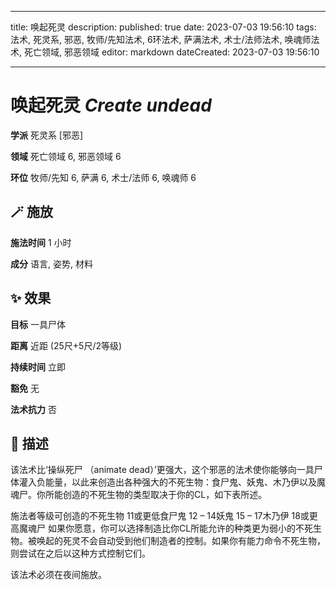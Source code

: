 
---
title: 唤起死灵
description: 
published: true
date: 2023-07-03 19:56:10
tags: 法术, 死灵系, 邪恶, 牧师/先知法术, 6环法术, 萨满法术, 术士/法师法术, 唤魂师法术, 死亡领域, 邪恶领域
editor: markdown
dateCreated: 2023-07-03 19:56:10

---

# **唤起死灵** *Create undead*

**学派** 死灵系 \[邪恶\] 

**领域** 死亡领域 6, 邪恶领域 6

**环位** 牧师/先知 6, 萨满 6, 术士/法师 6, 唤魂师 6

## 🪄 施放

**施法时间** 1 小时

**成分** 语言, 姿势, 材料

## ✨ 效果 

**目标** 一具尸体 

**距离** 近距 (25尺+5尺/2等级)  

**持续时间** 立即 

**豁免** 无

**法术抗力** 否

## 📖 描述

该法术比‘操纵死尸 （animate dead）’更强大，这个邪恶的法术使你能够向一具尸体灌入负能量，以此来创造出各种强大的不死生物：食尸鬼、妖鬼、木乃伊以及魔魂尸。你所能创造的不死生物的类型取决于你的CL，如下表所述。

施法者等级可创造的不死生物 11或更低食尸鬼 12 – 14妖鬼 15 – 17木乃伊 18或更高魔魂尸  如果你愿意，你可以选择制造比你CL所能允许的种类更为弱小的不死生物。被唤起的死灵不会自动受到他们制造者的控制。如果你有能力命令不死生物，则尝试在之后以这种方式控制它们。

该法术必须在夜间施放。
    